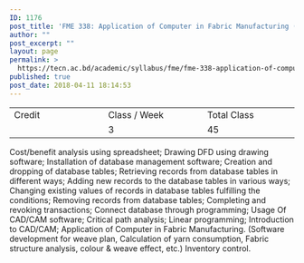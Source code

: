 ```yaml
---
ID: 1176
post_title: 'FME 338: Application of Computer in Fabric Manufacturing (Practical)'
author: ""
post_excerpt: ""
layout: page
permalink: >
  https://tecn.ac.bd/academic/syllabus/fme/fme-338-application-of-computer-in-fabric-manufacturing-practical
published: true
post_date: 2018-04-11 18:14:53
---
```

<table width="0">
<tbody>
<tr>
<td width="204">Credit</td>
<td width="219">Class / Week</td>
<td width="200">Total Class</td>
</tr>
<tr>
<td width="204"></td>
<td width="219">3</td>
<td width="200">45</td>
</tr>
</tbody>
</table>
Cost/benefit analysis using spreadsheet; Drawing DFD using drawing software; Installation of database management software; Creation and dropping of database tables; Retrieving records from database tables in different ways; Adding new records to the database tables in various ways; Changing existing values of records in database tables fulfilling the conditions; Removing records from database tables; Completing and revoking transactions; Connect database through programming; Usage Of CAD/CAM software; Critical path analysis; Linear programming; Introduction to CAD/CAM; Application of Computer in Fabric Manufacturing. (Software development for weave plan, Calculation of yarn consumption, Fabric structure analysis, colour &amp; weave effect, etc.) Inventory control.